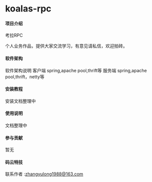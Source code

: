 # koalas-rpc

#### 项目介绍
考拉RPC

个人业务作品，提供大家交流学习，有意见请私信，欢迎拍砖。

#### 软件架构
软件架构说明
客户端
spring,apache pool,thrift等
服务端
spring,apache pool,thrift，netty等
#### 安装教程

安装文档整理中

#### 使用说明

文档整理中

#### 参与贡献
 暂无

#### 码云特技

联系作者 :zhangyulong1988@163.com